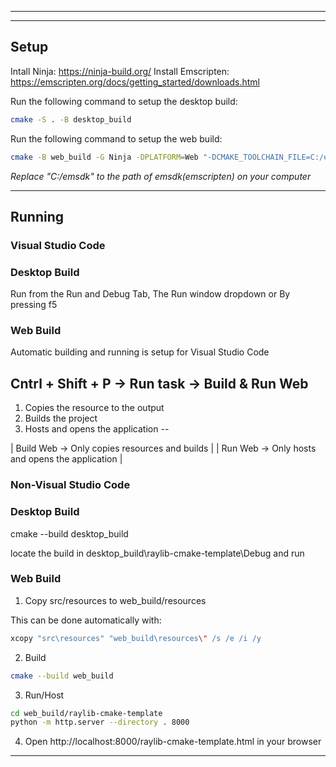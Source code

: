 -----------------------------------



-----------------------------------
## Setup

Intall Ninja: https://ninja-build.org/
Install Emscripten: https://emscripten.org/docs/getting_started/downloads.html



Run the following command to setup the desktop build:
```sh
cmake -S . -B desktop_build
```

Run the following command to setup the web build:
```sh
cmake -B web_build -G Ninja -DPLATFORM=Web "-DCMAKE_TOOLCHAIN_FILE=C:/emsdk/upstream/emscripten/cmake/Modules/Platform/Emscripten.cmake"
```
_Replace "C:/emsdk" to the path of emsdk(emscripten) on your computer_



-----------------------------------
## Running 

### Visual Studio Code

### Desktop Build

Run from the Run and Debug Tab,
The Run window dropdown
or
By pressing f5

### Web Build

Automatic building and running is setup for Visual Studio Code

Cntrl + Shift + P -> Run task ->  Build & Run Web
--
1. Copies the resource to the output
2. Builds the project
3. Hosts and opens the application
--

| Build Web -> Only copies resources and builds |
| Run Web -> Only hosts and opens the application |

### Non-Visual Studio Code

### Desktop Build

cmake --build desktop_build

locate the build in desktop_build\raylib-cmake-template\Debug and run

### Web Build

1. Copy src/resources to web_build/resources

This can be done automatically with:
```sh
xcopy "src\resources" "web_build\resources\" /s /e /i /y
```

2. Build
```sh
cmake --build web_build
```

3. Run/Host

```sh
cd web_build/raylib-cmake-template
python -m http.server --directory . 8000
```

4. Open http://localhost:8000/raylib-cmake-template.html in your browser

-----------------------------------